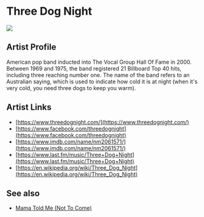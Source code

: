# Three Dog Night

![](../../asssets/artists/Three_Dog_Night.png)

## Artist Profile

American pop band inducted into The Vocal Group Hall Of Fame in 2000. Between 1969 and 1975, the band registered 21 Billboard Top 40 hits, including three reaching number one. The name of the band refers to an Australian saying, which is used to indicate how cold it is at night (when it's very cold, you need three dogs to keep you warm).

## Artist Links

- [https://www.threedognight.com/](https://www.threedognight.com/)
- [https://www.facebook.com/threedognight](https://www.facebook.com/threedognight)
- [https://www.imdb.com/name/nm2061571/](https://www.imdb.com/name/nm2061571/)
- [https://www.last.fm/music/Three+Dog+Night](https://www.last.fm/music/Three+Dog+Night)
- [https://en.wikipedia.org/wiki/Three_Dog_Night](https://en.wikipedia.org/wiki/Three_Dog_Night)


## See also

- [Mama Told Me (Not To Come)](Three_Dog_Night-Mama_Told_Me_Not_To_Come.md)
